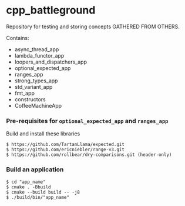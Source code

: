 # cpp_battleground
Repository for testing and storing concepts GATHERED FROM OTHERS.

Contains:
* async_thread_app
* lambda_functor_app
* loopers_and_dispatchers_app
* optional_expected_app
* ranges_app
* strong_types_app
* std_variant_app
* fmt_app
* constructors
* CoffeeMachineApp

### Pre-requisites for ```optional_expected_app``` and ```ranges_app```
Build and install these libraries

```
$ https://github.com/TartanLlama/expected.git
$ https://github.com/ericniebler/range-v3.git
$ https://github.com/rollbear/dry-comparisons.git (header-only)
```

### Build an application
```
$ cd "app_name"
$ cmake . -Bbuild
$ cmake --build build -- -j8
$ ./build/bin/"app_name"
```
